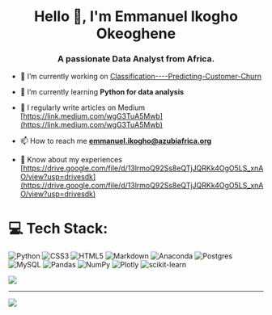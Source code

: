 <h1 align="center">Hello 👋, I'm Emmanuel Ikogho Okeoghene</h1>
<h3 align="center">A passionate Data Analyst from Africa.</h3>




- 🔭 I’m currently working on [Classification----Predicting-Customer-Churn](https://github.com/ikoghoemmanuell/Classification----Predicting-Customer-Churn.git)

- 🌱 I’m currently learning **Python for data analysis**

- 📝 I regularly write articles on Medium [https://link.medium.com/wgG3TuA5Mwb](https://link.medium.com/wgG3TuA5Mwb)

- 📫 How to reach me **emmanuel.ikogho@azubiafrica.org**

- 📄 Know about my experiences [https://drive.google.com/file/d/13lrmoQ92Ss8eQTjJQRKk4OgO5LS_xnAO/view?usp=drivesdk](https://drive.google.com/file/d/13lrmoQ92Ss8eQTjJQRKk4OgO5LS_xnAO/view?usp=drivesdk)

# 💻 Tech Stack:
![Python](https://img.shields.io/badge/python-3670A0?style=for-the-badge&logo=python&logoColor=ffdd54) ![CSS3](https://img.shields.io/badge/css3-%231572B6.svg?style=for-the-badge&logo=css3&logoColor=white) ![HTML5](https://img.shields.io/badge/html5-%23E34F26.svg?style=for-the-badge&logo=html5&logoColor=white) ![Markdown](https://img.shields.io/badge/markdown-%23000000.svg?style=for-the-badge&logo=markdown&logoColor=white) ![Anaconda](https://img.shields.io/badge/Anaconda-%2344A833.svg?style=for-the-badge&logo=anaconda&logoColor=white) ![Postgres](https://img.shields.io/badge/postgres-%23316192.svg?style=for-the-badge&logo=postgresql&logoColor=white) ![MySQL](https://img.shields.io/badge/mysql-%2300f.svg?style=for-the-badge&logo=mysql&logoColor=white) ![Pandas](https://img.shields.io/badge/pandas-%23150458.svg?style=for-the-badge&logo=pandas&logoColor=white) ![NumPy](https://img.shields.io/badge/numpy-%23013243.svg?style=for-the-badge&logo=numpy&logoColor=white) ![Plotly](https://img.shields.io/badge/Plotly-%233F4F75.svg?style=for-the-badge&logo=plotly&logoColor=white) ![scikit-learn](https://img.shields.io/badge/scikit--learn-%23F7931E.svg?style=for-the-badge&logo=scikit-learn&logoColor=white)


![](https://github-readme-stats.vercel.app/api/top-langs/?username=ikoghoemmanuell&theme=dark&hide_border=false&include_all_commits=true&count_private=true&layout=compact)

---
[![](https://visitcount.itsvg.in/api?id=ikoghoemmanuell&icon=0&color=0)](https://visitcount.itsvg.in)

<!-- Proudly created with GPRM ( https://gprm.itsvg.in ) -->
